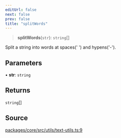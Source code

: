 ```yaml
---
editUrl: false
next: false
prev: false
title: "splitWords"
---
```


> **splitWords**(`str`): `string`[]

Split a string into words at spaces(' ') and hypens('-').

## Parameters

• **str**: `string`

## Returns

`string`[]

## Source

[packages/core/src/utils/text-utils.ts:9](https://github.com/dgmjs/dgmjs/blob/main/packages/core/src/utils/text-utils.ts#L9)
